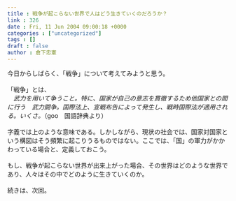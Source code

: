 ```yaml
---
title : 戦争が起こらない世界で人はどう生きていくのだろうか？
link : 326
date : Fri, 11 Jun 2004 09:00:18 +0000
categories : ["uncategorized"]
tags : []
draft : false
author : 倉下忠憲
---
```


今日からしばらく、「戦争」について考えてみようと思う。<BR><BR>「戦争」とは、<BR>　<I>武力を用いて争うこと。特に、国家が自己の意志を貫徹するため他国家との間に行う　武力闘争。国際法上、宣戦布告によって発生し、戦時国際法が適用される。いくさ。</I>（goo　国語辞典より）<BR><BR>字義では上のような意味である。しかしながら、現状の社会では、国家対国家という構図はそう頻繁に起こりうるものではない。ここでは、「国」の軍力がかかわっている場合と、定義しておこう。<BR><BR>もし、戦争が起こらない世界が出来上がった場合、その世界はどのような世界であり、人々はその中でどのように生きていくのか。<BR><BR>続きは、次回。<br><br>
